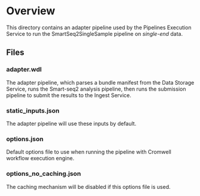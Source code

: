 # Overview

This directory contains an adapter pipeline used by the Pipelines Execution Service to run the SmartSeq2SingleSample pipeline on _single-end_ data.

## Files

### adapter.wdl

The adapter pipeline, which parses a bundle manifest from the Data Storage Service, runs the Smart-seq2 analysis pipeline, then runs the submission pipeline to submit the results to the Ingest Service.

### static_inputs.json

The adapter pipeline will use these inputs by default.

### options.json

Default options file to use when running the pipeline with Cromwell workflow execution engine.

### options_no_caching.json

The caching mechanism will be disabled if this options file is used.
